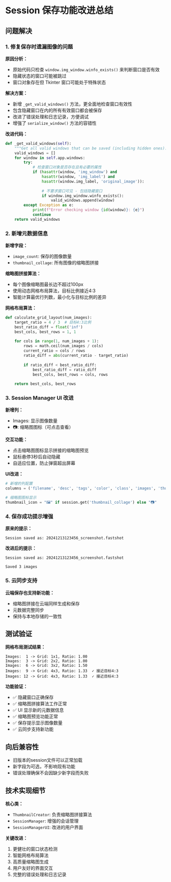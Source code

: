 # Session 保存功能改进总结

## 问题解决

### 1. 修复保存时遗漏图像的问题

**原因分析：**
- 原始代码只检查 `window.img_window.winfo_exists()` 来判断窗口是否有效
- 隐藏状态的窗口可能被跳过
- 窗口对象存在但 Tkinter 窗口可能处于特殊状态

**解决方案：**
- 新增 `_get_valid_windows()` 方法，更全面地检查窗口有效性
- 包含隐藏窗口在内的所有有效窗口都会被保存
- 改进了错误处理和日志记录，方便调试
- 增强了 `serialize_window()` 方法的容错性

**改进代码：**
```python
def _get_valid_windows(self):
    """Get all valid windows that can be saved (including hidden ones)."""
    valid_windows = []
    for window in self.app.windows:
        try:
            # 检查窗口对象是否存在且有必要的属性
            if (hasattr(window, 'img_window') and 
                hasattr(window, 'img_label') and 
                hasattr(window.img_label, 'original_image')):
                
                # 不要求窗口可见 - 包括隐藏窗口
                if window.img_window.winfo_exists():
                    valid_windows.append(window)
        except Exception as e:
            print(f"Error checking window {id(window)}: {e}")
            continue
    return valid_windows
```

### 2. 新增元数据信息

**新增字段：**
- `image_count`: 保存的图像数量
- `thumbnail_collage`: 所有图像的缩略图拼接

**缩略图拼接算法：**
- 每个图像缩略图最长边不超过100px
- 使用动态网格布局算法，目标比例接近4:3
- 智能计算最优行列数，最小化与目标比例的差异

**网格布局算法：**
```python
def calculate_grid_layout(num_images):
    target_ratio = 4 / 3  # 目标4:3比例
    best_ratio_diff = float('inf')
    best_cols, best_rows = 1, 1
    
    for cols in range(1, num_images + 1):
        rows = math.ceil(num_images / cols)
        current_ratio = cols / rows
        ratio_diff = abs(current_ratio - target_ratio)
        
        if ratio_diff < best_ratio_diff:
            best_ratio_diff = ratio_diff
            best_cols, best_rows = cols, rows
    
    return best_cols, best_rows
```

### 3. Session Manager UI 改进

**新增列：**
- Images: 显示图像数量
- 📷: 缩略图图标（可点击查看）

**交互功能：**
- 点击缩略图图标显示拼接的缩略图预览
- 鼠标悬停3秒后自动隐藏
- 自适应位置，防止弹窗超出屏幕

**UI改进：**
```python
# 新增的列配置
columns = ('filename', 'desc', 'tags', 'color', 'class', 'images', 'thumbnail', 'size', 'date', 'source')

# 缩略图图标显示
thumbnail_icon = "🖼️" if session.get('thumbnail_collage') else "📷"
```

### 4. 保存成功提示增强

**原来的提示：**
```
Session saved as: 20241213123456_screenshot.fastshot
```

**改进后的提示：**
```
Session saved as: 20241213123456_screenshot.fastshot

Saved 3 images
```

### 5. 云同步支持

**云端保存也支持新功能：**
- 缩略图拼接在云端同样生成和保存
- 元数据完整同步
- 保持与本地存储的一致性

## 测试验证

**网格布局测试结果：**
```
Images:  1 -> Grid: 1x1, Ratio: 1.00
Images:  3 -> Grid: 2x2, Ratio: 1.00  
Images:  6 -> Grid: 3x2, Ratio: 1.50
Images:  9 -> Grid: 4x3, Ratio: 1.33  ✓ 接近目标4:3
Images: 12 -> Grid: 4x3, Ratio: 1.33  ✓ 接近目标4:3
```

**功能验证：**
- ✅ 隐藏窗口正确保存
- ✅ 缩略图拼接算法工作正常
- ✅ UI 显示新的元数据信息
- ✅ 缩略图预览功能正常
- ✅ 保存提示显示图像数量
- ✅ 云同步支持新功能

## 向后兼容性

- 旧版本的session文件可以正常加载
- 新字段为可选，不影响现有功能
- 错误处理确保不会因缺少新字段而失败

## 技术实现细节

**核心类：**
- `ThumbnailCreator`: 负责缩略图拼接算法
- `SessionManager`: 增强的会话管理
- `SessionManagerUI`: 改进的用户界面

**关键改进：**
1. 更健壮的窗口状态检测
2. 智能网格布局算法
3. 高质量缩略图生成
4. 用户友好的界面交互
5. 完整的错误处理和日志记录 